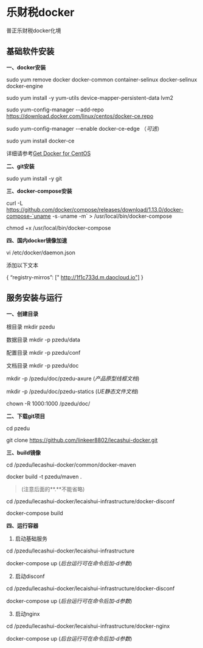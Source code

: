 # 乐财税docker #
普正乐财税docker化境


## 基础软件安装 ##

**一、docker安装**

sudo yum remove docker docker-common container-selinux docker-selinux docker-engine

sudo yum install -y yum-utils device-mapper-persistent-data lvm2

sudo yum-config-manager --add-repo https://download.docker.com/linux/centos/docker-ce.repo

sudo yum-config-manager --enable docker-ce-edge （*可选*）

sudo yum install docker-ce


详细请参考[Get Docker for CentOS](https://docs.docker.com/engine/installation/linux/centos/ "Get Docker for CentOS")

**二、git安装**

sudo yum install -y git

**三、docker-compose安装**

curl -L https://github.com/docker/compose/releases/download/1.13.0/docker-compose-`uname -s`-`uname -m` > /usr/local/bin/docker-compose

chmod +x /usr/local/bin/docker-compose

**四、国内docker镜像加速**

vi /etc/docker/daemon.json

添加以下文本

{
  “registry-mirros”: [" http://1f1c733d.m.daocloud.io"]
}



## 服务安装与运行 ##
**一、创建目录**

根目录
mkdir pzedu

数据目录
mkdir -p pzedu/data

配置目录
mkdir -p pzedu/conf

文档目录
mkdir -p pzedu/doc

mkdir -p /pzedu/doc/pzedu-axure (*产品原型线框文档*)

mkdir -p /pzedu/doc/pzedu-statics (*UE静态文件文档*)

chown -R 1000:1000 /pzedu/doc/

**二、下载git项目**

cd pzedu
 
git clone https://github.com/linkeer8802/lecashui-docker.git


**三、build镜像**

cd /pzedu/lecashui-docker/common/docker-maven

docker build -t pzedu/maven . 
> (注意后面的**.**不能省略)

cd /pzedu/lecashui-docker/lecaishui-infrastructure/docker-disconf

docker-compose build

**四、运行容器**

1. 启动基础服务

cd /pzedu/lecashui-docker/lecaishui-infrastructure

docker-compose up (*后台运行可在命令后加-d参数*)

2. 启动disconf

cd /pzedu/lecashui-docker/lecaishui-infrastructure/docker-disconf

docker-compose up (*后台运行可在命令后加-d参数*)

3. 启动nginx

cd /pzedu/lecashui-docker/lecaishui-infrastructure/docker-nginx

docker-compose up (*后台运行可在命令后加-d参数*)
